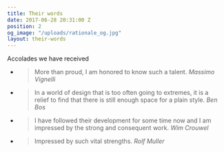 ```yaml
---
title: Their words
date: 2017-06-28 20:31:00 Z
position: 2
og_image: "/uploads/rationale_og.jpg"
layout: their-words
---
```


Accolades we have received



- > More than proud, I am honored to know such a talent.
<cite>Massimo Vignelli</cite>

- >In a world of design that is too often going to extremes, it is a relief to find that there is still enough space for a plain style.
<cite>Ben Bos</cite>

- >I have followed their development for some time now and I am impressed by the strong and consequent work.
<cite>Wim Crouwel</cite>

- >Impressed by such vital strengths.
<cite>Rolf Muller</cite>


